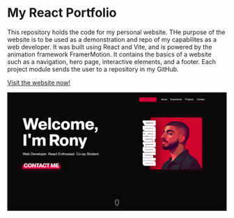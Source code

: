 <h1>My React Portfolio</h1>
This repository holds the code for my personal website. THe purpose of the website is to be used as a demonstration and repo of my capabilites as a web developer. It was built using React and Vite, and is powered by the animation framework FramerMotion. It contains the basics of a website such as a navigation, hero page, interactive elements, and a footer. Each project module sends the user to a repository in my GitHub.
<br />

<a href="ronyazrieh.com">Visit the website now!</a>

<img src="assets/projects/Portfolio.png">
